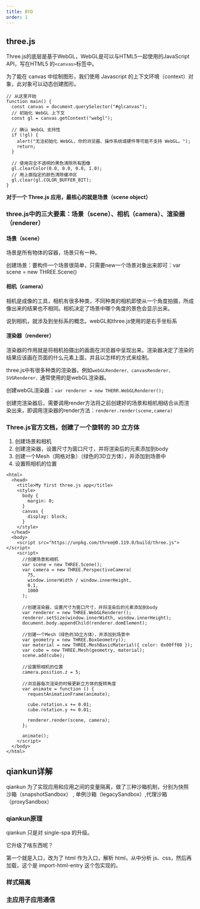```yaml
---
title: BYD
order: 1
---
```


## three.js
Three.js的底层是基于WebGL，WebGL是可以与HTML5一起使用的JavaScript API，写在HTML5 的`<canvas>`标签中。

为了能在 canvas 中绘制图形，我们使用 Javascript 的上下文环境（context）对象，此对象可以动态创建图形。

```
// 从这里开始
function main() {
  const canvas = document.querySelector("#glcanvas");
  // 初始化 WebGL 上下文
  const gl = canvas.getContext("webgl");

  // 确认 WebGL 支持性
  if (!gl) {
    alert("无法初始化 WebGL，你的浏览器、操作系统或硬件等可能不支持 WebGL。");
    return;
  }

  // 使用完全不透明的黑色清除所有图像
  gl.clearColor(0.0, 0.0, 0.0, 1.0);
  // 用上面指定的颜色清除缓冲区
  gl.clear(gl.COLOR_BUFFER_BIT);
}
```

**对于一个 Three.js 应用，最核心的就是场景（scene object）**

### three.js中的三大要素：场景（scene）、相机（camera）、渲染器（renderer）
#### 场景（scene）
场景是所有物体的容器，场景只有一种。

创建场景：要构件一个场景很简单，只需要new一个场景对象出来即可：var scene = new THREE.Scene()

#### 相机（camera）
相机是成像的工具，相机有很多种类，不同种类的相机即使从一个角度拍摄，所成像出来的结果也不相同。相机决定了场景中哪个角度的景色会显示出来。

说到相机，就涉及到坐标系的概念。webGL和three.js使用的是右手坐标系

#### 渲染器（renderer）
渲染器的作用就是将相机拍摄出的画面在浏览器中呈现出来。渲染器决定了渲染的结果应该画在页面的什么元素上面，并且以怎样的方式来绘制。

three.js中有很多种类的渲染器，例如`webGLRenderer、canvasRenderer、SVGRenderer，`通常使用的是webGL渲染器。

创建webGL渲染器：`var renderer = new THERR.WebGLRenderer();`

创建完渲染器后，需要调用render方法将之前创建好的场景和相机相结合从而渲染出来，即调用渲染器的render方法：`renderer.render(scene,camera)`

### Three.js官方文档，创建了一个旋转的 3D 立方体

1. 创建场景和相机
1. 创建渲染器，设置尺寸为窗口尺寸，并将渲染后的元素添加到body
1. 创建一个Mesh（网格对象）（绿色的3D立方体），并添加到场景中
1. 设置照相机的位置

```
<html>
  <head>
    <title>My first three.js app</title>
    <style>
      body {
        margin: 0;
      }
      canvas {
        display: block;
      }
    </style>
  </head>
  <body>
    <script src="https://unpkg.com/three@0.119.0/build/three.js"></script>
    <script>
      //创建场景和相机
      var scene = new THREE.Scene();
      var camera = new THREE.PerspectiveCamera(
        75,
        window.innerWidth / window.innerHeight,
        0.1,
        1000
      );

      //创建渲染器，设置尺寸为窗口尺寸，并将渲染后的元素添加到body
      var renderer = new THREE.WebGLRenderer();
      renderer.setSize(window.innerWidth, window.innerHeight);
      document.body.appendChild(renderer.domElement);

      //创建一个Mesh（绿色的3D立方体），并添加到场景中
      var geometry = new THREE.BoxGeometry();
      var material = new THREE.MeshBasicMaterial({ color: 0x00ff00 });
      var cube = new THREE.Mesh(geometry, material);
      scene.add(cube);

      //设置照相机的位置
      camera.position.z = 5;

      //浏览器每次渲染的时候更新立方体的旋转角度
      var animate = function () {
        requestAnimationFrame(animate);

        cube.rotation.x += 0.01;
        cube.rotation.y += 0.01;

        renderer.render(scene, camera);
      };

      animate();
    </script>
  </body>
</html>
```

### 

## qiankun详解
qiankun 为了实现应用和应用之间的变量隔离，做了三种沙箱机制，分别为快照沙箱（snapshotSandbox） , 单例沙箱（legacySandbox）,代理沙箱（proxySandbox）

### qiankun原理
qiankun 只是对 single-spa 的升级。

它升级了啥东西呢？

第一个就是入口，改为了 html 作为入口，解析 html，从中分析 js、css，然后再加载，这个是 import-html-entry 这个包实现的。


### 样式隔离

### 主应用子应用通信

